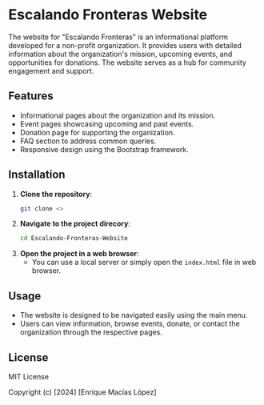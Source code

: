 # Escalando Fronteras Website

The website for "Escalando Fronteras" is an informational platform developed for a non-profit organization. It provides users with detailed information about the organization's mission, upcoming events, and opportunities for donations. The website serves as a hub for community engagement and support.

## Features

- Informational pages about the organization and its mission.
- Event pages showcasing upcoming and past events.
- Donation page for supporting the organization.
- FAQ section to address common queries.
- Responsive design using the Bootstrap framework.

## Installation

1. **Clone the repository**:
   ```bash
   git clone <>
2. **Navigate to the project direcory**:
   ```bash
   cd Escalando-Fronteras-Website
3. **Open the project in a web browser**:
   * You can use a local server or simply open the `index.html` file in web browser.

## Usage 
- The website is designed to be navigated easily using the main menu.
- Users can view information, browse events, donate, or contact the organization through the respective pages.

## License

MIT License

Copyright (c) [2024] [Enrique Macías López]


